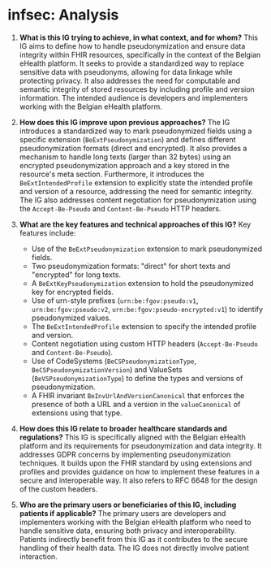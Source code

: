 # infsec: Analysis

1.  **What is this IG trying to achieve, in what context, and for whom?**
    This IG aims to define how to handle pseudonymization and ensure data integrity within FHIR resources, specifically in the context of the Belgian eHealth platform. It seeks to provide a standardized way to replace sensitive data with pseudonyms, allowing for data linkage while protecting privacy. It also addresses the need for computable and semantic integrity of stored resources by including profile and version information. The intended audience is developers and implementers working with the Belgian eHealth platform.

2.  **How does this IG improve upon previous approaches?**
    The IG introduces a standardized way to mark pseudonymized fields using a specific extension (`BeExtPseudonymization`) and defines different pseudonymization formats (direct and encrypted). It also provides a mechanism to handle long texts (larger than 32 bytes) using an encrypted pseudonymization approach and a key stored in the resource's meta section. Furthermore, it introduces the `BeExtIntendedProfile` extension to explicitly state the intended profile and version of a resource, addressing the need for semantic integrity. The IG also addresses content negotiation for pseudonymization using the `Accept-Be-Pseudo` and `Content-Be-Pseudo` HTTP headers.

3.  **What are the key features and technical approaches of this IG?**
    Key features include:
    *   Use of the `BeExtPseudonymization` extension to mark pseudonymized fields.
    *   Two pseudonymization formats: "direct" for short texts and "encrypted" for long texts.
    *   A `BeExtKeyPseudonymization` extension to hold the pseudonymized key for encrypted fields.
    *   Use of urn-style prefixes (`urn:be:fgov:pseudo:v1`, `urn:be:fgov:pseudo:v2`, `urn:be:fgov:pseudo-encrypted:v1`) to identify pseudonymized values.
    *   The `BeExtIntendedProfile` extension to specify the intended profile and version.
    *   Content negotiation using custom HTTP headers (`Accept-Be-Pseudo` and `Content-Be-Pseudo`).
    *   Use of CodeSystems (`BeCSPseudonymizationType`, `BeCSPseudonymizationVersion`) and ValueSets (`BeVSPseudonymizationType`) to define the types and versions of pseudonymization.
    *   A FHIR invariant `BeInvUrlAndVersionCanonical` that enforces the presence of both a URL and a version in the `valueCanonical` of extensions using that type.

4.  **How does this IG relate to broader healthcare standards and regulations?**
    This IG is specifically aligned with the Belgian eHealth platform and its requirements for pseudonymization and data integrity. It addresses GDPR concerns by implementing pseudonymization techniques. It builds upon the FHIR standard by using extensions and profiles and provides guidance on how to implement these features in a secure and interoperable way. It also refers to RFC 6648 for the design of the custom headers.

5.  **Who are the primary users or beneficiaries of this IG, including patients if applicable?**
    The primary users are developers and implementers working with the Belgian eHealth platform who need to handle sensitive data, ensuring both privacy and interoperability. Patients indirectly benefit from this IG as it contributes to the secure handling of their health data. The IG does not directly involve patient interaction.
